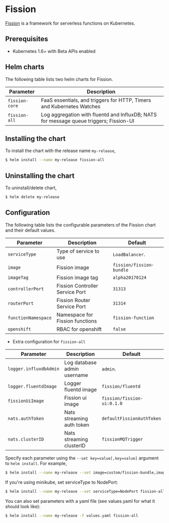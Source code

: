 # Fission

[Fission](http://fission.io/) is a framework for serverless functions on Kubernetes.


## Prerequisites

- Kubernetes 1.6+ with Beta APIs enabled


## Helm charts

The following table lists two helm charts for Fission.

| Parameter      | Description                                                                            |
| ---------------| ---------------------------------------------------------------------------------------|
| `fission-core` | FaaS essentials, and triggers for HTTP, Timers and Kubernetes Watches                  |
| `fission-all`  | Log aggregation with fluentd and InfluxDB; NATS for message queue triggers; Fission-UI |

## Installing the chart

To install the chart with the release name `my-release`,

```bash
$ helm install --name my-release fission-all
```

## Uninstalling the chart

To uninstall/delete chart,

```bash
$ helm delete my-release
```

## Configuration

The following table lists the configurable parameters of the Fission chart and their default values.

| Parameter           | Description                                | Default                  |
| ------------------- | ------------------------------------------ | ------------------------ |
| `serviceType`       | Type of service to use                     | `LoadBalancer`.          |
| `image`             | Fission image                              | `fission/fission-bundle` |
| `imageTag`          | Fission image tag                          | `alpha20170124`          |
| `controllerPort`    | Fission Controller Service Port            | `31313`                  |
| `routerPort`        | Fission Router Service Port                | `31314`                  |
| `functionNamespace` | Namespace for Fission functions            | `fission-function`       |
| `openshift`         | RBAC for openshift                         | `false`                  |


* Extra configuration for `fission-all`

| Parameter              | Description                 | Default                    |
| ---------------------- | --------------------------- | -------------------------- |
| `logger.influxdbAdmin` | Log database admin username | `admin`.                   |
| `logger.fluentdImage`  | Logger fluentd image        | `fission/fluentd`          |
| `fissionUiImage`       | Fission ui image            | `fission/fission-ui:0.1.0` |
| `nats.authToken`       | Nats streaming auth token   | `defaultFissionAuthToken`  |
| `nats.clusterID`       | Nats streaming clusterID    | `fissionMQTrigger`         |



Specify each parameter using the `--set key=value[,key=value]` argument to `helm install`. For example,

```bash
$ helm install --name my-release --set image=custom/fission-bundle,imageTag=v1 fission-all
```

If you're using minikube, set serviceType to NodePort:

```bash
$ helm install --name my-release --set serviceType=NodePort fission-all
```

You can also set parameters with a yaml file (see values.yaml for
what it should look like):

```bash
$ helm install --name my-release -f values.yaml fission-all
```
